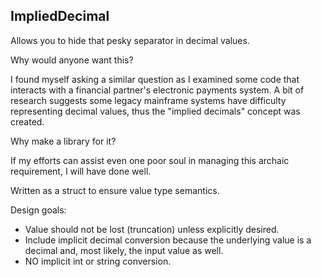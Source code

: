 
## ImpliedDecimal

Allows you to hide that pesky separator in decimal values.

Why would anyone want this?

I found myself asking a similar question as I examined some code that interacts with a financial partner's electronic payments system. A bit of research suggests some legacy mainframe systems have difficulty representing decimal values, thus the "implied decimals" concept was created.

Why make a library for it?

If my efforts can assist even one poor soul in managing this archaic requirement, I will have done well.

Written as a struct to ensure value type semantics.

Design goals:
 - Value should not be lost (truncation) unless explicitly desired.
 - Include implicit decimal conversion because the underlying value is a decimal and, most likely, the input value as well.
 - NO implicit int or string conversion.
